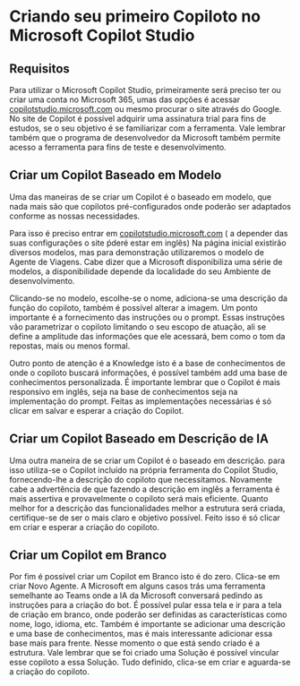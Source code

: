 
# Criando seu primeiro Copiloto no Microsoft Copilot Studio



## Requisitos
Para utilizar o Microsoft Copilot Studio, primeiramente será preciso ter ou criar uma conta no Microsoft 365, umas das opções é acessar [copilotstudio.microsoft.com](http://copilotstudio.microsoft.com) ou mesmo procurar o site através do Google. No site de Copilot é possível adquirir uma assinatura trial para fins de estudos, se o seu objetivo é se familiarizar com a ferramenta. Vale lembrar também que o programa de desenvolvedor da Microsoft também permite acesso a ferramenta para fins de teste e desenvolvimento. 


## Criar um Copilot Baseado em Modelo
Uma das maneiras de se criar um Copilot é o baseado em modelo, que nada mais são que copilotos pré-configurados onde poderão ser adaptados conforme as nossas necessidades.

Para isso é preciso entrar em [copilotstudio.microsoft.com](http://copilotstudio.microsoft.com) ( a depender das suas configurações o site ṕderé estar em inglês) Na página inicial existirão diversos modelos, mas para demonstração utilizaremos o modelo de Agente de Viagens. Cabe dizer que a Microsoft disponibiliza uma série de modelos, a disponibilidade depende da localidade do seu Ambiente de desenvolvimento.

Clicando-se no modelo, escolhe-se o nome, adiciona-se uma descrição da função do copiloto, também é possível alterar a imagem. Um ponto importante é a fornecimento das instruções ou o prompt. Essas instruções vão parametrizar o copiloto limitando o seu escopo de atuação, ali se define a amplitude das informações que ele acessará, bem como o tom da repostas, mais ou menos formal. 

Outro ponto de atenção é a Knowledge isto é a base de conhecimentos de onde o copiloto buscará informações, é possível também add uma base de conhecimentos personalizada. É importante lembrar que o Copilot é mais responsivo em inglês,  seja na base de conhecimentos seja na implementação do prompt. Feitas as implementações necessárias é só clicar em salvar  e esperar a criação do Copilot.

## Criar um Copilot Baseado em Descrição de IA
Uma outra maneira de se criar um Copilot é o baseado em descrição. para isso utiliza-se o Copilot incluído na própria ferramenta do Copilot Studio, fornecendo-lhe a descrição do copiloto que necessitamos. Novamente cabe a advertência de que fazendo a descrição em inglês a ferramenta é mais assertiva e provavelmente o copiloto será mais eficiente. Quanto melhor for a descrição das funcionalidades melhor a estrutura será criada, certifique-se de ser o mais claro e objetivo possível. Feito isso é só clicar em criar e esperar a criação do copiloto. 
## Criar um Copilot em Branco
Por fim é possível criar um Copilot em Branco isto é do zero. Clica-se em criar Novo Agente. A Microsoft em alguns casos trás uma ferramenta semelhante ao Teams onde a IA da Microsoft conversará pedindo as instruções para a criação do bot. É possível pular essa tela e ir para a tela de criação em branco, onde poderão ser definidas as características como nome, logo, idioma, etc. Também é importante se adicionar uma descrição e uma base de conhecimentos, mas é mais interessante adicionar essa base mais para frente. Nesse momento o que está sendo criado é a estrutura. Vale lembrar que se foi criado uma Solução é possível vincular esse copiloto a essa Solução. Tudo definido, clica-se em criar e aguarda-se a criação do copiloto.
